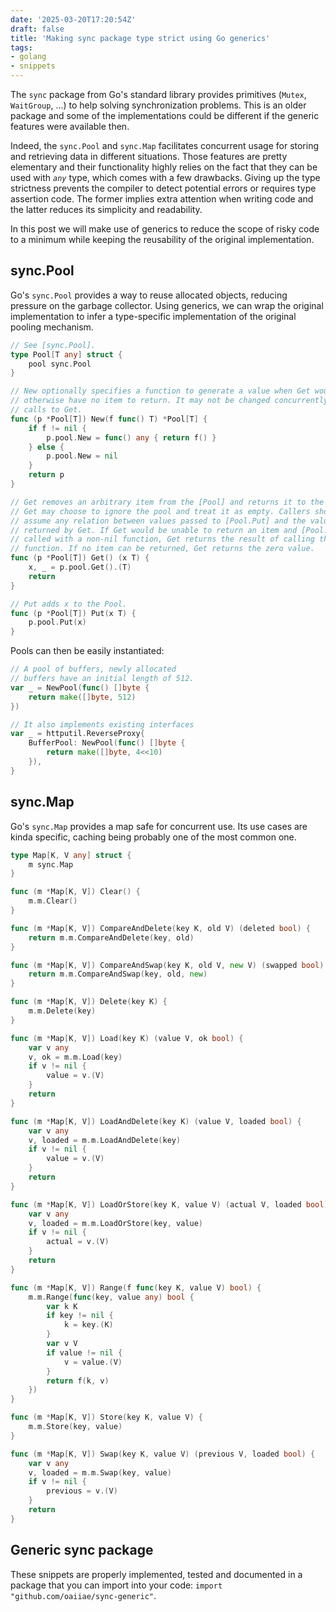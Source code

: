 ```yaml
---
date: '2025-03-20T17:20:54Z'
draft: false
title: 'Making sync package type strict using Go generics'
tags:
- golang
- snippets
---
```


The `sync` package from Go's standard library provides primitives (`Mutex`, `WaitGroup`, ...) to help solving synchronization problems. This is an older package and some of the implementations could be different if the generic features were available then.

Indeed, the `sync.Pool` and `sync.Map` facilitates concurrent usage for storing and retrieving data in different situations. Those features are pretty elementary and their functionality highly relies on the fact that they can be used with *`any`* type, which comes with a few drawbacks. Giving up the type strictness prevents the compiler to detect potential errors or requires type assertion code. The former implies extra attention when writing code and the latter reduces its simplicity and readability.

In this post we will make use of generics to reduce the scope of risky code to a minimum while keeping the reusability of the original implementation.

## sync.Pool

Go's `sync.Pool` provides a way to reuse allocated objects, reducing pressure on the garbage collector. Using generics, we can wrap the original implementation to infer a type-specific implementation of the original pooling mechanism.

```go
// See [sync.Pool].
type Pool[T any] struct {
	pool sync.Pool
}

// New optionally specifies a function to generate a value when Get would
// otherwise have no item to return. It may not be changed concurrently with
// calls to Get.
func (p *Pool[T]) New(f func() T) *Pool[T] {
	if f != nil {
		p.pool.New = func() any { return f() }
	} else {
		p.pool.New = nil
	}
	return p
}

// Get removes an arbitrary item from the [Pool] and returns it to the caller.
// Get may choose to ignore the pool and treat it as empty. Callers should not
// assume any relation between values passed to [Pool.Put] and the values
// returned by Get. If Get would be unable to return an item and [Pool.New] was
// called with a non-nil function, Get returns the result of calling this
// function. If no item can be returned, Get returns the zero value.
func (p *Pool[T]) Get() (x T) {
	x, _ = p.pool.Get().(T)
	return
}

// Put adds x to the Pool.
func (p *Pool[T]) Put(x T) {
	p.pool.Put(x)
}
```

Pools can then be easily instantiated:

```go
// A pool of buffers, newly allocated
// buffers have an initial length of 512.
var _ = NewPool(func() []byte {
	return make([]byte, 512)
})

// It also implements existing interfaces
var _ = httputil.ReverseProxy{
	BufferPool: NewPool(func() []byte {
		return make([]byte, 4<<10)
	}),
}
````

## sync.Map

Go's `sync.Map` provides a map safe for concurrent use. Its use cases are kinda specific, caching being probably one of the most common one.

```go
type Map[K, V any] struct {
	m sync.Map
}

func (m *Map[K, V]) Clear() {
	m.m.Clear()
}

func (m *Map[K, V]) CompareAndDelete(key K, old V) (deleted bool) {
	return m.m.CompareAndDelete(key, old)
}

func (m *Map[K, V]) CompareAndSwap(key K, old V, new V) (swapped bool) {
	return m.m.CompareAndSwap(key, old, new)
}

func (m *Map[K, V]) Delete(key K) {
	m.m.Delete(key)
}

func (m *Map[K, V]) Load(key K) (value V, ok bool) {
	var v any
	v, ok = m.m.Load(key)
	if v != nil {
		value = v.(V)
	}
	return
}

func (m *Map[K, V]) LoadAndDelete(key K) (value V, loaded bool) {
	var v any
	v, loaded = m.m.LoadAndDelete(key)
	if v != nil {
		value = v.(V)
	}
	return
}

func (m *Map[K, V]) LoadOrStore(key K, value V) (actual V, loaded bool) {
	var v any
	v, loaded = m.m.LoadOrStore(key, value)
	if v != nil {
		actual = v.(V)
	}
	return
}

func (m *Map[K, V]) Range(f func(key K, value V) bool) {
	m.m.Range(func(key, value any) bool {
		var k K
		if key != nil {
			k = key.(K)
		}
		var v V
		if value != nil {
			v = value.(V)
		}
		return f(k, v)
	})
}

func (m *Map[K, V]) Store(key K, value V) {
	m.m.Store(key, value)
}

func (m *Map[K, V]) Swap(key K, value V) (previous V, loaded bool) {
	var v any
	v, loaded = m.m.Swap(key, value)
	if v != nil {
		previous = v.(V)
	}
	return
}
```

## Generic sync package

These snippets are properly implemented, tested and documented in a package that you can import into your code: `import "github.com/oaiiae/sync-generic"`.

